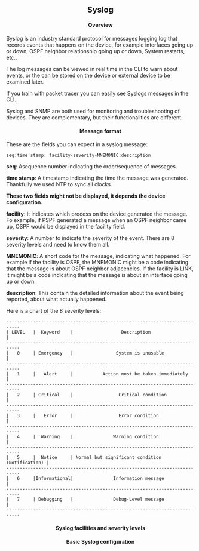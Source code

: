 <h2 align="center">Syslog</h2>

<h4 align="center">Overview</h4>

Syslog is an industry standard protocol for messages logging log that records
events that happens on the device, for example interfaces going up or down,
OSPF neighbor relationship going up or down, System restarts, etc..

The log messages can be viewed in real time in the CLI to warn about events, or
the can be stored on the device or external device to be examined later.

If you train with packet tracer you can easily see Syslogs messages in the CLI.

Syslog and SNMP are both used for monitoring and troubleshooting of devices.
They are complementary, but their functionalities are different.





<h4 align="center">Message format</h4>

These are the fields you can expect in a syslog message:

    seq:time stamp: facility-severity-MNEMONIC:description

<strong>seq</strong>: Asequence number indicating the order/sequence of messages.

<strong>time stamp</strong>: A timestamp indicating the time the message was
generated. Thankfully we used NTP to sync all clocks.

 <strong>These two fields might not be displayed, it depends the device configuration.</strong>

<strong>facility</strong>: It indicates which process on the device generated the
message. Fo example, if PSPF generated a message when an OSPF neighbor came up,
OSPF would be displayed in the facility field.

<strong>severity</strong>: A number to indicate the severity of the event. There
are 8 severity levels and need to know them all.

<strong>MNEMONIC</strong>: A short code for the message, indicating what happened.
For example if the facility is OSPF, the MNEMONIC might be a code indicating that
the message is about OSPF neighbor adjacencies. If the facility is LINK, it might
be a code indicating that the message is about an interface going up or down.

<strong>description</strong>: This contain the detailed information about the event
being reported, about what actually happened.


Here is a chart of the 8 severity levels:

    ---------------------------------------------------------------------------
    | LEVEL   |  Keyword    |                  Description                    |
    ---------------------------------------------------------------------------
    |   0     | Emergency   |                System is unusable               |
    ---------------------------------------------------------------------------
    |   1     |   Alert     |           Action must be taken immediately      |
    ---------------------------------------------------------------------------
    |   2     | Critical    |                 Critical condition              |
    ---------------------------------------------------------------------------
    |   3     |   Error     |                 Error condition                 |
    ---------------------------------------------------------------------------
    |   4     |  Warning    |               Warning condition                 |
    ---------------------------------------------------------------------------
    |   5     |  Notice     | Normal but significant condition (Notification) |
    ---------------------------------------------------------------------------
    |   6     |Informational|               Information message               |
    ---------------------------------------------------------------------------
    |   7     | Debugging   |               Debug-Level message               |
    ---------------------------------------------------------------------------

<h4 align="center">Syslog facilities and severity levels</h4>


<h4 align="center">Basic Syslog configuration</h4>
